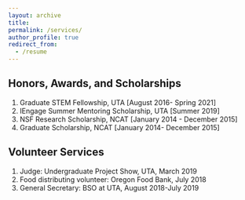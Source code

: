 ```yaml
---
layout: archive
title:
permalink: /services/
author_profile: true
redirect_from:
  - /resume
---
```


<h2>Honors, Awards, and Scholarships</h2>
<ol>
	<li> Graduate STEM Fellowship, UTA [August 2016- Spring 2021] </li>
  <li> IEngage Summer Mentoring Scholarship, UTA [Summer 2019] </li>
	<li> NSF Research Scholarship, NCAT [January 2014 - December 2015] </li>
	<li> Graduate Scholarship, NCAT [January 2014- December 2015] </li>
</ol>


<h2>Volunteer Services</h2>
<ol>
  <li> Judge: Undergraduate Project Show, UTA, March 2019 </li>
	<li> Food distributing volunteer: Oregon Food Bank, July 2018 </li>
  <li> General Secretary: BSO at UTA, August 2018-July 2019 </li>
</ol>
